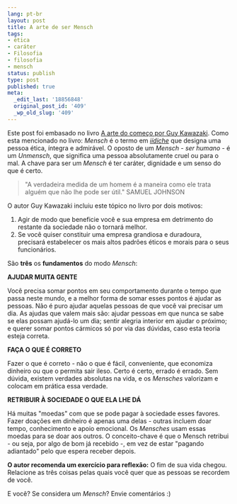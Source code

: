 ```yaml
---
lang: pt-br
layout: post
title: A arte de ser Mensch
tags:
- ética
- caráter
- Filosofia
- filosofia
- mensch
status: publish
type: post
published: true
meta:
  _edit_last: '18856848'
  original_post_id: '409'
  _wp_old_slug: '409'
---
```

<p>Este post foi embasado no livro <a href="https://www.submarino.com.br/produto/1/1470751/arte+do+comeco:+o+guia+definitivo+para+iniciar+o+seu+projeto,+a" target="_blank">A arte do começo por Guy Kawazaki</a>. Como esta mencionado no livro: <em>Mensch</em> é o termo em <em><a href="https://pt.wikipedia.org/wiki/L%C3%ADngua_i%C3%ADdiche" target="_blank">iídiche</a></em> que designa uma pessoa ética, íntegra e admirável. O oposto de um <em>Mensch - ser humano -</em> é um <em>Unmensch</em>, que significa uma pessoa absolutamente cruel ou para o mal. A chave para ser um <em>Mensch</em> é ter caráter, dignidade e um senso do que é certo.</p>

<blockquote>"A verdadeira medida de um homem é a maneira como ele trata alguém que não lhe pode ser útil." SAMUEL JOHNSON</blockquote>
O autor Guy Kawazaki incluiu este tópico no livro por dois motivos:
<ol>
	<li>Agir de modo que beneficie você e sua empresa em detrimento do restante da sociedade não o tornará melhor.</li>
	<li>Se você quiser constituir uma empresa grandiosa e duradoura, precisará estabelecer os mais altos padrões éticos e morais para o seus funcionários.</li>
</ol>
<p>São <strong>três</strong> os <strong>fundamentos</strong> do modo <em>Mensch</em>:</p>

<strong>AJUDAR MUITA GENTE</strong>
<p>Você precisa somar pontos em seu comportamento durante o tempo que passa neste mundo, e a melhor forma de somar esses pontos é ajudar as pessoas. Não é puro ajudar aquelas pessoas de que você vai precisar um dia. As ajudas que valem mais são: ajudar pessoas em que nunca se sabe se elas possam ajudá-lo um dia; sentir alegria interior em ajudar o próximo; e querer somar pontos cármicos só por via das dúvidas, caso esta teoria esteja correta.</p>
<strong>FAÇA O QUE É CORRETO</strong>
<p>Fazer o que é correto - não o que é fácil, conveniente, que economiza dinheiro ou que o permita sair ileso. Certo é certo, errado é errado. Sem dúvida, existem verdades absolutas na vida, e os <em>Mensches</em> valorizam e colocam em prática essa verdade.</p>
<strong>RETRIBUIR À SOCIEDADE O QUE ELA LHE DÁ</strong>
<p>Há muitas "moedas" com que se pode pagar à sociedade esses favores. Fazer doações em dinheiro é apenas uma delas - outras incluem doar tempo, conhecimento e apoio emocional. Os <em>Mensches</em> usam essas moedas para se doar aos outros. O conceito-chave é que o Mensch retribui - ou seja, por algo de bom já recebido -, em vez de estar "pagando adiantado" pelo que espera receber depois.</p>

<p><strong>O autor recomenda um exercício para reflexão:</strong> O fim de sua vida chegou. Relacione as três coisas pelas quais você quer que as pessoas se recordem de você.</p>
<p>E você? Se considera um <em>Mensch</em>? Envie comentários :)</p>
